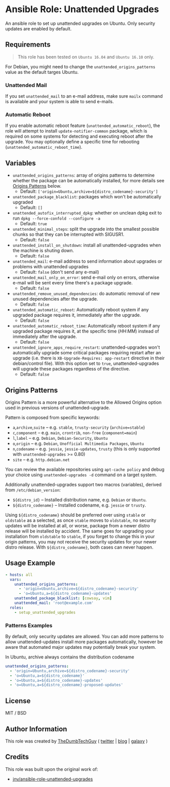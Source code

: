 # Ansible Role: Unattended Upgrades

An ansible role to set up unattended upgrades on Ubuntu. Only security updates are enabled by default.

## Requirements

> This role has been tested on `Ubuntu 16.04` and `Ubuntu 16.10` only.

For Debian, you might need to change the `unattended_origins_patterns` value as the default targes Ubuntu.

### Unattended Mail

If you set `unattended_mail` to an e-mail address, make sure `mailx` command is available and your system is able to send e-mails.

### Automatic Reboot

If you enable automatic reboot feature (`unattended_automatic_reboot`), the role will attempt to install `update-notifier-common` package, which is required on some systems for detecting and executing reboot after the upgrade. You may optionally define a specific time for rebooting (`unattended_automatic_reboot_time`).

## Variables

- `unattended_origins_patterns`: array of origins patterns to determine whether the package can be automatically installed, for more details see [Origins Patterns](#origins-patterns) below.
  - Default: `['origin=Ubuntu,archive=${distro_codename}-security']`
- `unattended_package_blacklist`: packages which won't be automatically upgraded
  - Default: `[]`
- `unattended_autofix_interrupted_dpkg`: whether on unclean dpkg exit to run `dpkg --force-confold --configure -a`
  - Default: `true`
- `unattended_minimal_steps`: split the upgrade into the smallest possible chunks so that they can be interrupted with SIGUSR1.
  - Default: `false`
- `unattended_install_on_shutdown`: install all unattended-upgrades when the machine is shuting down.
  - Default: `false`
- `unattended_mail`: e-mail address to send information about upgrades or problems with unattended upgrades
  - Default: `false` (don't send any e-mail)
- `unattended_mail_only_on_error`: send e-mail only on errors, otherwise e-mail will be sent every time there's a package upgrade.
  - Default: `false`
- `unattended_remove_unused_dependencies`: do automatic removal of new unused dependencies after the upgrade.
  - Default: `false`
- `unattended_automatic_reboot`: Automatically reboot system if any upgraded package requires it, immediately after the upgrade.
  - Default: `false`
- `unattended_automatic_reboot_time`: Automatically reboot system if any upgraded package requires it, at the specific time (_HH:MM_) instead of immediately after the upgrade.
  - Default: `false`
- `unattended_ignore_apps_require_restart`: unattended-upgrades won't automatically upgrade some critical packages requiring restart after an upgrade (i.e. there is `XB-Upgrade-Requires: app-restart` directive in their debian/control file). With this option set to `true`, unattended-upgrades will upgrade these packages regardless of the directive.
  - Default: `false`

## Origins Patterns

Origins Pattern is a more powerful alternative to the Allowed Origins option used in previous versions of unattended-upgrade.

Pattern is composed from specific keywords:

- `a`,`archive`,`suite` – e.g. `stable`, `trusty-security` (`archive=stable`)
- `c`,`component`   – e.g. `main`, `crontrib`, `non-free` (`component=main`)
- `l`,`label` – e.g. `Debian`, `Debian-Security`, `Ubuntu`
- `o`,`origin` – e.g. `Debian`, `Unofficial Multimedia Packages`, `Ubuntu`
- `n`,`codename` – e.g. `jessie`, `jessie-updates`, `trusty` (this is only supported with `unattended-upgrades` >= 0.80)
- `site` – e.g. `http.debian.net`

You can review the available repositories using `apt-cache policy` and debug your choice using `unattended-upgrades -d` command on a target system.

Additionally unattended-upgrades support two macros (variables), derived from `/etc/debian_version`:

- `${distro_id}` – Installed distribution name, e.g. `Debian` or `Ubuntu`.
- `${distro_codename}` – Installed codename, e.g. `jessie` or `trusty`.

Using `${distro_codename}` should be preferred over using `stable` or `oldstable` as a selected, as once `stable` moves to `oldstable`, no security updates will be installed at all, or worse, package from a newer distro release will be installed by accident. The same goes for upgrading your installation from `oldstable` to `stable`, if you forget to change this in your origin patterns, you may not receive the security updates for your newer distro release. With `${distro_codename}`, both cases can never happen.

## Usage Example

```yaml
- hosts: all
  vars:
    unattended_origins_patterns:
      - 'origin=Ubuntu,archive=${distro_codename}-security'
      - 'o=Ubuntu,a=${distro_codename}-updates'
    unattended_package_blacklist: [cowsay, vim]
    unattended_mail: 'root@example.com'
  roles:
    - setup_unattended_upgrades
```


### Patterns Examples

By default, only security updates are allowed. You can add more patterns to allow unattended-updates install more packages automatically, however be aware that automated major updates may potentially break your system.

In Ubuntu, archive always contains the distribution codename

```yaml
unattended_origins_patterns:
  - 'origin=Ubuntu,archive=${distro_codename}-security'
  - 'o=Ubuntu,a=${distro_codename}'
  - 'o=Ubuntu,a=${distro_codename}-updates'
  - 'o=Ubuntu,a=${distro_codename}-proposed-updates'
```


## License

MIT / BSD

## Author Information

This role was created by [TheDumbTechGuy](https://github.com/thedumbtechguy) ( [twitter](https://twitter.com/frostymarvelous) | [blog](https://thedumbtechguy.blogspot.com) | [galaxy](https://galaxy.ansible.com/thedumbtechguy/) )

## Credits

This role was built upon the original work of:

- [jnv/ansible-role-unattended-upgrades](https://github.com/jnv/ansible-role-unattended-upgrades)